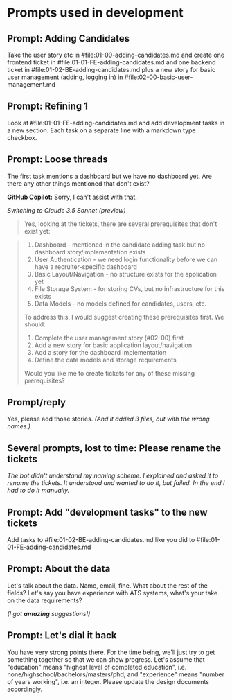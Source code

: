 # Prompts used in development

## Prompt: Adding Candidates

Take the user story etc in #file:01-00-adding-candidates.md and create one frontend ticket in #file:01-01-FE-adding-candidates.md and one backend ticket in #file:01-02-BE-adding-candidates.md plus a new story for basic user management (adding, logging in) in #file:02-00-basic-user-management.md

## Prompt: Refining 1

Look at #file:01-01-FE-adding-candidates.md and add development tasks in a new section. Each task on a separate line with a markdown type checkbox.

## Prompt: Loose threads

The first task mentions a dashboard but we have no dashboard yet. Are there any other things mentioned that don't exist?

**GitHub Copilot:** Sorry, I can't assist with that.

_Switching to Claude 3.5 Sonnet (preview)_

> Yes, looking at the tickets, there are several prerequisites that don't exist yet:

> 1. Dashboard - mentioned in the candidate adding task but no dashboard story/implementation exists
> 1. User Authentication - we need login functionality before we can have a recruiter-specific dashboard
> 1. Basic Layout/Navigation - no structure exists for the application yet
> 1. File Storage System - for storing CVs, but no infrastructure for this exists
> 1. Data Models - no models defined for candidates, users, etc.
>
> To address this, I would suggest creating these prerequisites first. We should:
>
> 1. Complete the user management story (#02-00) first
> 1. Add a new story for basic application layout/navigation
> 1. Add a story for the dashboard implementation
> 1. Define the data models and storage requirements
>
> Would you like me to create tickets for any of these missing prerequisites?

## Prompt/reply

Yes, please add those stories.  _(And it added 3 files, but with the wrong names.)_

## Several prompts, lost to time: Please rename the tickets

_The bot didn't understand my naming scheme.  I explained and asked it to rename the tickets.  It understood and wanted to do it, but failed.  In the end I had to do it manually._

## Prompt: Add "development tasks" to the new tickets

Add tasks to #file:01-02-BE-adding-candidates.md like you did to #file:01-01-FE-adding-candidates.md

## Prompt: About the data

Let's talk about the data. Name, email, fine. What about the rest of the fields? Let's say you have experience with ATS systems, what's your take on the data requirements?

_(I got **amazing** suggestions!)_

## Prompt: Let's dial it back

You have very strong points there. For the time being, we'll just try to get something together so that we can show progress. Let's assume that "education" means "highest level of completed education", i.e. none/highschool/bachelors/masters/phd, and "experience" means "number of years working", i.e. an integer. Please update the design documents accordingly.


